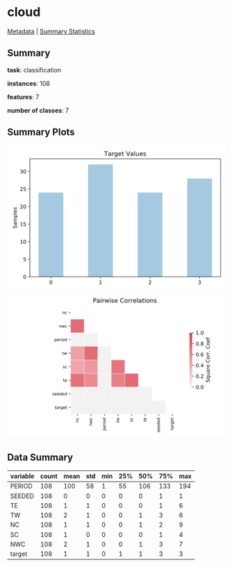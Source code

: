 # cloud

[Metadata](metadata.yaml) | [Summary Statistics](summary_stats.csv)

## Summary

**task**: classification

**instances**: 108

**features**: 7

**number of classes**: 7

## Summary Plots

![Labels](label.svg)
![Corr](corr.svg)

## Data Summary

|	variable	|	count	|	mean	|	std	|	min	|	25%	|	50%	|	75%	|	max|
| --- | --- | --- | --- | --- | --- | --- | --- | --- |
|	PERIOD	|	108	|	100	|	58	|	1	|	55	|	106	|	133	|	194
|	SEEDED	|	108	|	0	|	0	|	0	|	0	|	0	|	1	|	1
|	TE	|	108	|	1	|	1	|	0	|	0	|	0	|	1	|	6
|	TW	|	108	|	2	|	1	|	0	|	0	|	1	|	3	|	6
|	NC	|	108	|	1	|	1	|	0	|	0	|	1	|	2	|	9
|	SC	|	108	|	1	|	0	|	0	|	0	|	0	|	1	|	4
|	NWC	|	108	|	2	|	1	|	0	|	0	|	1	|	3	|	7
|	target	|	108	|	1	|	1	|	0	|	1	|	1	|	3	|	3
